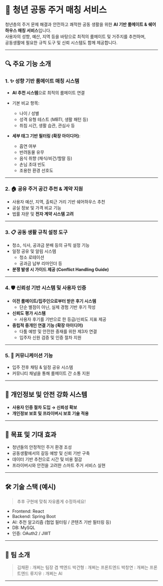 # 🏡 청년 공동 주거 매칭 서비스

청년층의 주거 문제 해결과 안전하고 쾌적한 공동 생활을 위한 **AI 기반 룸메이트 & 쉐어하우스 매칭 서비스**입니다.  
사용자의 성향, 예산, 지역 등을 바탕으로 최적의 룸메이트 및 거주지를 추천하며,  
공동생활에 필요한 규칙 도구 및 신뢰 시스템도 함께 제공합니다.

---

## 🔍 주요 기능 소개

### 1. ✨ 성향 기반 룸메이트 매칭 시스템
- **AI 추천 시스템**으로 최적의 룸메이트 연결
- 기본 비교 항목:
  - 나이 / 성별
  - 성격 유형 테스트 (MBTI, 생활 패턴 등)
  - 취침 시간, 생활 습관, 관심사 등

- **세부 태그 기반 필터링 (확장 아이디어)**:
  - 흡연 여부
  - 반려동물 유무
  - 음식 취향 (채식/비건/할랄 등)
  - 손님 초대 빈도
  - 조용한 환경 선호도

---

### 2. 🏠 공유 주거 공간 추천 & 계약 지원
- 사용자 예산, 지역, 출퇴근 거리 기반 쉐어하우스 추천
- 공실 정보 및 가격 비교 기능
- 법률 자문 및 **전자 계약 시스템 고려**

---

### 3. 📋 공동 생활 규칙 설정 도구
- 청소, 식사, 공과금 분배 등의 규칙 설정 기능
- 일정 공유 및 알림 시스템
  - 청소 로테이션
  - 공과금 납부 리마인더 등
- **분쟁 발생 시 가이드 제공 (Conflict Handling Guide)**

---

### 4. 🛡 신뢰성 기반 시스템 및 사용자 인증
- **이전 룸메이트/집주인으로부터 받은 후기 시스템**
  - 단순 별점이 아닌, 실제 경험 기반 후기 작성
- **신뢰도 평가 시스템**
  - 사용자 후기를 기반으로 한 등급/신뢰도 지표 제공
- **중립적 중개인 연결 기능 (확장 아이디어)**
  - 다툼 예방 및 안전한 중재를 위한 제3자 연결
  - 입주자 신원 검증 및 인증 절차 지원

---

### 5. 💬 커뮤니케이션 기능
- 입주 전후 채팅 & 일정 공유 시스템
- 커뮤니티 채널을 통해 룸메이트 간 소통 지원

---

## 🔐 개인정보 및 안전 강화 시스템
- **사용자 인증 절차 도입 → 신뢰성 확보**
- **개인정보 보호 및 프라이버시 보호 기술 적용**

---

## 🎯 목표 및 기대 효과
- 청년들의 안정적인 주거 환경 조성
- 공동생활에서의 갈등 예방 및 신뢰 기반 구축
- 데이터 기반 추천으로 시간 및 비용 절감
- 프라이버시와 안전을 고려한 스마트 주거 서비스 실현

---

## 🛠 기술 스택 (예시)
> 추후 구현에 맞춰 자유롭게 수정하세요!

- Frontend: React
- Backend: Spring Boot
- AI: 추천 알고리즘 (협업 필터링 / 콘텐츠 기반 필터링 등)
- DB: MySQL
- 인증: OAuth2 / JWT

---

## 👥 팀 소개
> 김채환 : 개쩌는 팀장 겸 백엔드
> 박건형 : 개쩌는 프론트엔드
> 박창연 : 개쩌는 프론트엔드
> 류지우 : 개쩌는 AI

---

